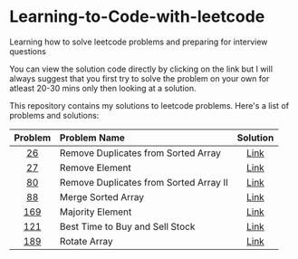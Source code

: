 # Learning-to-Code-with-leetcode

Learning how to solve leetcode problems and preparing for interview questions

You can view the solution code directly by clicking on the link but I will always suggest that you first try to solve the problem on your own for atleast 20-30 mins only then looking at a solution.



This repository contains my solutions to leetcode problems. Here's a list of problems and solutions:

|                                      Problem                                      | Problem Name                           |                          Solution                          |
| :--------------------------------------------------------------------------------: | :------------------------------------- | :---------------------------------------------------------: |
| [26](https://leetcode.com/problems/remove-duplicates-from-sorted-array/description/) | Remove Duplicates from Sorted Array    |  [Link](Solutions/26-Remove-Duplicates-from-Sorted-Array.py)  |
|            [27](https://leetcode.com/problems/remove-element/description/)            | Remove Element                         |             [Link](Solutions/27-Remove-Element.py)             |
|      [80](https://leetcode.com/problems/remove-duplicates-from-sorted-array-ii/)      | Remove Duplicates from Sorted Array II | [Link](Solutions\80-Remove-Duplicates-from-Sorted-Array-II.py) |
|          [88](https://leetcode.com/problems/merge-sorted-array/description/)          | Merge Sorted Array                     |           [Link](Solutions/88-Merge-Sorted-Array.py)           |
| [169](https://leetcode.com/problems/remove-duplicates-from-sorted-array/description/) | Majority Element                       |           [Link](Solutions/169-Majority-Element.py)           |
|   [121](https://leetcode.com/problems/best-time-to-buy-and-sell-stock/description/)   | Best Time to Buy and Sell Stock        |    [Link](Solutions\121-Best-Time-to-Buy-and-Sell-Stock.py)    |
|            [189](https://leetcode.com/problems/rotate-array/description/)            | Rotate Array                           |             [Link](Solutions\189-Rotate-Array.py)             |
